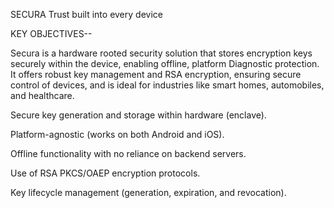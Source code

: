 SECURA Trust built into every device

KEY OBJECTIVES--

Secura is a hardware rooted security solution that stores encryption keys securely within the device, enabling offline, platform Diagnostic protection. It offers robust key management and RSA encryption, ensuring secure control of devices, and is ideal for industries like smart homes, automobiles, and healthcare.

Secure key generation and storage within hardware (enclave).

Platform-agnostic (works on both Android and iOS).

Offline functionality with no reliance on backend servers.

Use of RSA PKCS/OAEP encryption protocols.

Key lifecycle management (generation, expiration, and revocation).
